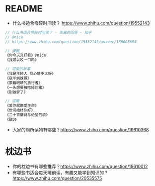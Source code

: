 # README

- 什么书适合零碎时间读？ https://www.zhihu.com/question/19552143

```js
// 什么书适合零碎时间读？ - 柒酱的回答 - 知乎 
// @nice
// https://www.zhihu.com/question/19552143/answer/188008595

// 漫画
《你今天真好看》@nice
《我可以咬一口吗》

// 可爱的故事
《我是年轻人 我心情不太好》
《夜半蜘蛛猴》
《蒙着眼睛的旅行者》
《一头想要被吃掉的猪》
《别做梦了》

// 温暖
《爱你就像爱生命》
《世间始终你好》
《二十首情诗与绝望的歌》
《致D》
```

- 大家的厕所读物有哪些？https://www.zhihu.com/question/19610368

# 枕边书

- 你的枕边书有哪些推荐？https://www.zhihu.com/question/19610012
- 有哪些书适合每天睡前读，有趣又能学到知识的？ https://www.zhihu.com/question/20535575

